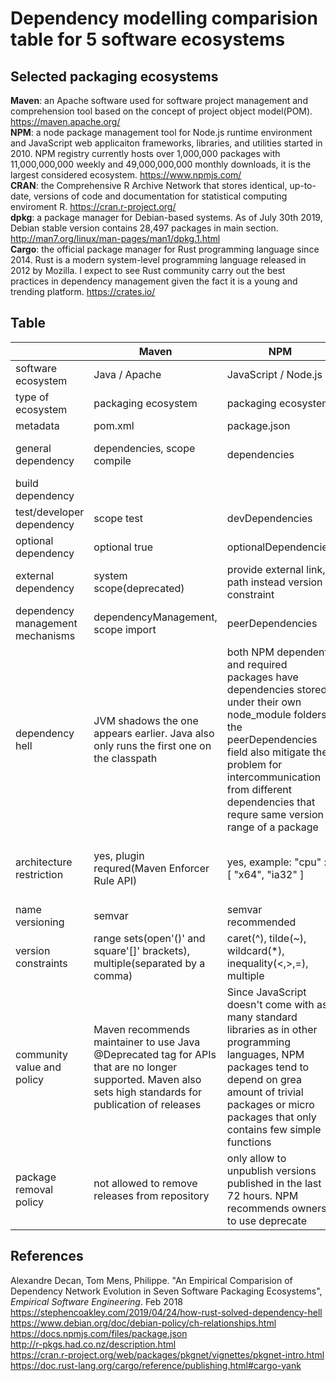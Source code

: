 # Dependency modelling comparision table for 5 software ecosystems

## Selected packaging ecosystems

**Maven**: an Apache software used for software project management and comprehension tool based on the concept of project object model(POM). https://maven.apache.org/ <br>
**NPM**: a node package management tool for Node.js runtime environment and JavaScript web applicaiton frameworks, libraries, and utilities started in 2010. NPM registry currently hosts over 1,000,000 packages with 11,000,000,000 weekly and 49,000,000,000 monthly downloads, it is the largest considered ecosystem. https://www.npmjs.com/ <br>
**CRAN**: the Comprehensive R Archive Network that stores identical, up-to-date, versions of code and documentation for statistical computing enviroment R. https://cran.r-project.org/ <br>
**dpkg**: a package manager for Debian-based systems. As of July 30th 2019, Debian stable version contains 28,497 packages in main section. http://man7.org/linux/man-pages/man1/dpkg.1.html <br>
**Cargo**: the official package manager for Rust programming language since 2014. Rust is a modern system-level programming language released in 2012 by Mozilla. I expect to see Rust community carry out the best practices in dependency management given the fact it is a young and trending platform. https://crates.io/ <br>

## Table

|                                  | Maven                                                                                                                                                     | NPM                                                                                                                                                                                                                                                         | CRAN                                                                                                                                                     | dpkg                                            | Cargo                                                                                                                                         |
| -------------------------------- | --------------------------------------------------------------------------------------------------------------------------------------------------------- | ----------------------------------------------------------------------------------------------------------------------------------------------------------------------------------------------------------------------------------------------------------- | -------------------------------------------------------------------------------------------------------------------------------------------------------- | ----------------------------------------------- | --------------------------------------------------------------------------------------------------------------------------------------------- |
| software ecosystem               | Java / Apache                                                                                                                                             | JavaScript / Node.js                                                                                                                                                                                                                                        | R                                                                                                                                                        | Debian / Linux OS                               | Rust                                                                                                                                          |
| type of ecosystem                | packaging ecosystem                                                                                                                                       | packaging ecosystem                                                                                                                                                                                                                                         | packaging ecosystem                                                                                                                                      | distribution for Linux OSs                      | packaging ecosystem                                                                                                                           |
| metadata                         | pom.xml                                                                                                                                                   | package.json                                                                                                                                                                                                                                                | DESCRIPTION                                                                                                                                              | DEBIAN/control                                  | Cargo.toml                                                                                                                                    |
| general dependency               | dependencies, scope compile                                                                                                                               | dependencies                                                                                                                                                                                                                                                | Depends(attach), Imports(namespace required)                                                                                                             | Depends, Pre-Depends                            | dependencies                                                                                                                                  |
| build dependency                 |                                                                                                                                                           |                                                                                                                                                                                                                                                             | Build-Depends for source package                                                                                                                         | Build-Depends for source package                | build-dependencies                                                                                                                            |
| test/developer dependency        | scope test                                                                                                                                                | devDependencies                                                                                                                                                                                                                                             |                                                                                                                                                          |                                                 | dev-dependencies                                                                                                                              |
| optional dependency              | optional true                                                                                                                                             | optionalDependencies                                                                                                                                                                                                                                        | Suggests                                                                                                                                                 | Recommands, Suggests                            | optional = true                                                                                                                               |
| external dependency              | system scope(deprecated)                                                                                                                                  | provide external link, path instead version constraint                                                                                                                                                                                                      | through R CMD INSTALL -l path                                                                                                                            | through dpkg -i file,deb                        | registry=, git= branch=, path=                                                                                                                |
| dependency management mechanisms | dependencyManagement, scope import                                                                                                                        | peerDependencies                                                                                                                                                                                                                                            | relys on policy                                                                                                                                          | Conflicts, Breaks                               | name mangling                                                                                                                                 |
| dependency hell                  | JVM shadows the one appears earlier. Java also only runs the first one on the classpath                                                                   | both NPM dependent and required packages have dependencies stored under their own node_module folders, the peerDependencies field also mitigate the problem for intercommunication from different dependencies that requre same version range of a package  | CRAN only allows maintainer to install latest version of dependencies                                                                                    | Debian packages suffers from dependency hell    | Rust name-mangling scheme allow a project to have different versions of a same dependencies. But the intercommunication among them is blocked |
| architecture restriction         | yes, plugin requred(Maven Enforcer Rule API)                                                                                                              | yes, example: "cpu" : [ "x64", "ia32" ]                                                                                                                                                                                                                     | no, but supported during installation                                                                                                                    | yes, example: [linux-any], [!amd64], [any-i386] | no, but can be specified using RUSTFLAGS in cargo configuration file                                                                          |
| name versioning                  | semvar                                                                                                                                                    | semvar recommended                                                                                                                                                                                                                                          | major.minor.patch.dev                                                                                                                                    | [epoch:]upstream_version[-debian_revision]      | semvar recommended                                                                                                                            |
| version constraints              | range sets(open'()' and square'[]' brackets), multiple(separated by a comma)                                                                              | caret(^), tilde(~), wildcard(*), inequality(<,>,=), multiple                                                                                                                                                                                                |  inequality(<,>,=)                                                                                                                                       |  inequality(<,>,=), multiple                    | caret(^), tilde(~), wildcard(*), inequality(<,>,=)                                                                                            |
| community value and policy       | Maven recommends maintainer to use Java @Deprecated tag for APIs that are no longer supported. Maven also sets high standards for publication of releases | Since JavaScript doesn't come with as many standard libraries as in other programming languages, NPM packages tend to depend on grea amount of trivial packages or micro packages that only contains few simple functions                                   | rolling release(to always include the latest dependencies) + R CMD check tool check for compatibility. Fail to do so will result to get package archived |                                                 |                                                                                                                                               |
| package removal policy           | not allowed to remove releases from repository                                                                                                            | only allow to unpublish versions published in the last 72 hours. NPM recommends owners to use deprecate                                                                                                                                                     | CRAN archives package                                                                                                                                    |                                                 | Cargo explicitly prevent packages from being removed, solution is cargo yank                                                                  |

## References
Alexandre Decan, Tom Mens, Philippe. "An Empirical Comparision of Dependency Network Evolution in Seven Software Packaging Ecosystems", *Empirical Software Engineering*. Feb 2018<br>
https://stephencoakley.com/2019/04/24/how-rust-solved-dependency-hell<br>
https://www.debian.org/doc/debian-policy/ch-relationships.html<br>
https://docs.npmjs.com/files/package.json<br>
http://r-pkgs.had.co.nz/description.html<br>
https://cran.r-project.org/web/packages/pkgnet/vignettes/pkgnet-intro.html<br>
https://doc.rust-lang.org/cargo/reference/publishing.html#cargo-yank<br>
